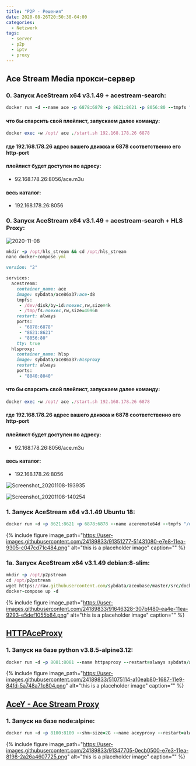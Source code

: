 ```yaml
---
title: "P2P - Решения"
date: 2020-08-26T20:50:30-04:00
categories:
  - Netzwerk
tags:
  - server
  - p2p
  - iptv
  - proxy
---
```


## Ace Stream Media прокси-сервер

### 0. Запуск AceStream x64 v3.1.49 + acestream-search:
```ruby
docker run -d --name ace -p 6878:6878 -p 8621:8621 -p 8056:80 --tmpfs "/dev/disk/by-id:noexec,rw,size=4k" --tmpfs "/tmp/fs/:noexec,rw,size=4096m" sybdata/ace86a37:ace-d8

```
#### что бы спарсить свой плейлист, запускаем далее команду:
```ruby
docker exec -w /opt/ ace ./start.sh 192.168.178.26 6878
```
#### где 192.168.178.26 адрес вашего движка и 6878 соответственно его http-port
#### плейлист будет доступен по адресу:
* 92.168.178.26:8056/ace.m3u
#### весь каталог:
* 192.168.178.26:8056

### 0. Запуск AceStream x64 v3.1.49 + acestream-search + HLS Proxy:
![2020-11-08](https://user-images.githubusercontent.com/24189833/98481977-78618980-21fe-11eb-9480-2a486bf7bd16.png)

```ruby
mkdir -p /opt/hls_stream && cd /opt/hls_stream
nano docker-compose.yml

version: "2"

services:
  acestream:
    container_name: ace
    image: sybdata/ace86a37:ace-d8
    tmpfs:
     - /dev/disk/by-id:noexec,rw,size=4k
     - /tmp/fs:noexec,rw,size=4096m
    restart: always
    ports:
     - "6878:6878"
     - "8621:8621"
     - "8056:80"
    tty: true
  hlsproxy:
    container_name: hlsp
    image: sybdata/ace86a37:hlsproxy
    restart: always
    ports:
     - "8040:8040"

```
#### что бы спарсить свой плейлист, запускаем далее команду:
```ruby
docker exec -w /opt/ ace ./start.sh 192.168.178.26 6878
```
#### где 192.168.178.26 адрес вашего движка и 6878 соответственно его http-port
#### плейлист будет доступен по адресу:
* 92.168.178.26:8056/ace.m3u
#### весь каталог:
* 192.168.178.26:8056

![Screenshot_20201108-193935](https://user-images.githubusercontent.com/24189833/98481987-8911ff80-21fe-11eb-8e21-7b7d5fe20974.png)

![Screenshot_20201108-140254](https://user-images.githubusercontent.com/24189833/98482000-9c24cf80-21fe-11eb-8c43-75a1314f6ae6.png)

### 1. Запуск AceStream x64 v3.1.49 Ubuntu 18:
```ruby
docker run -d -p 8621:8621 -p 6878:6878 --name aceremote64d --tmpfs "/dev/disk/by-id:noexec,rw,size=4k" --tmpfs "/tmp/fs/:noexec,rw,size=4096m" --restart=always  sybdata/ace86a37:aced0nly bash -c "/opt/start.sh SZGHqCMt 62062 6878 8621 1800"
```
{% include figure image_path="https://user-images.githubusercontent.com/24189833/91351277-51431080-e7e8-11ea-9305-c047cd71c484.png" alt="this is a placeholder image" caption="" %}

### 1a. Запуск AceStream x64 v3.1.49 debian:8-slim:
```ruby
mkdir -p /opt/p2pstream
cd /opt/p2pstream
wget https://raw.githubusercontent.com/sybdata/aceubase/master/src/docker-compose.yml
docker-compose up -d
```
{% include figure image_path="https://user-images.githubusercontent.com/24189833/91646328-307bf480-ea4e-11ea-9293-e5def1055b84.png" alt="this is a placeholder image" caption="" %}

## [HTTPAceProxy](https://github.com/pepsik-kiev/HTTPAceProxy)
### 1. Запуск на базе python v3.8.5-alpine3.12:
```ruby
docker run -d -p 8081:8081 --name httpaproxy --restart=always sybdata/ace86a37:httpaproxy
```
{% include figure image_path="https://user-images.githubusercontent.com/24189833/51075114-a10eab80-1687-11e9-84fd-5a748a71c804.png" alt="this is a placeholder image" caption="" %}


## [AceY - Ace Stream Proxy](https://github.com/xelaok/acey)
### 1. Запуск на базе node:alpine:
```ruby
docker run -d -p 8100:8100 --shm-size=2G --name aceyproxy --restart=always sybdata/ace86a37:acey
```
{% include figure image_path="https://user-images.githubusercontent.com/24189833/91347705-0ecb0500-e7e3-11ea-8198-2a26a4607725.png" alt="this is a placeholder image" caption="" %}
